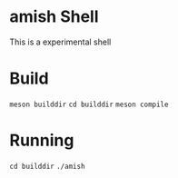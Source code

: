 # amish Shell
This is a experimental shell   
# Build
`meson builddir`
`cd builddir`
`meson compile`
# Running
`cd builddir`
`./amish`
